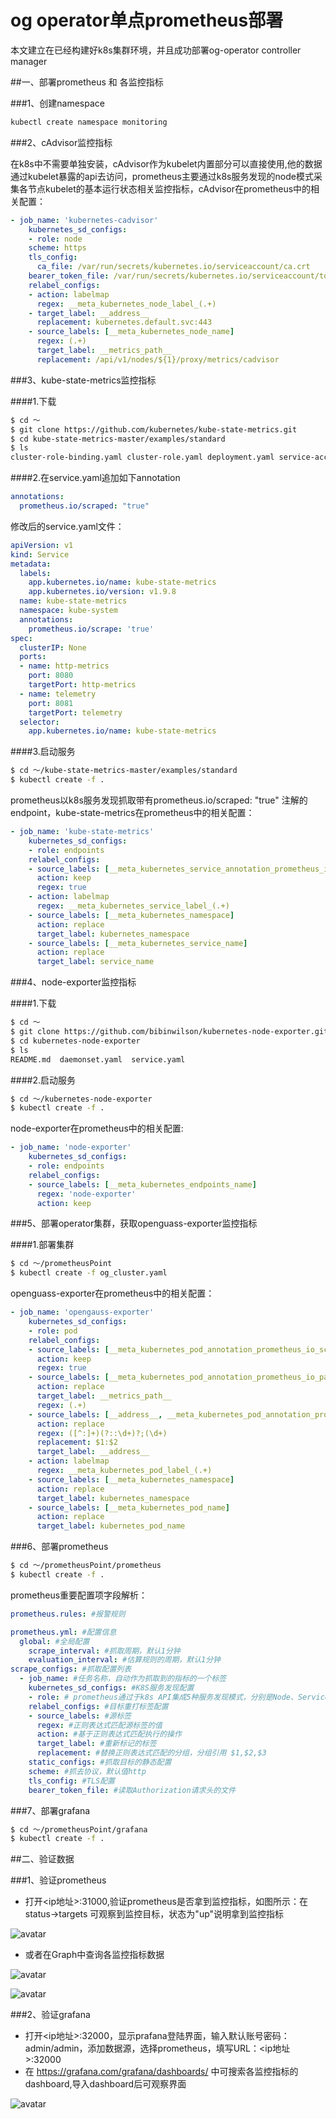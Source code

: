 # og operator单点prometheus部署

本文建立在已经构建好k8s集群环境，并且成功部署og-operator controller manager

##一、部署prometheus 和 各监控指标

###1、创建namespace

```bash
kubectl create namespace monitoring
```

###2、cAdvisor监控指标

在k8s中不需要单独安装，cAdvisor作为kubelet内置部分可以直接使用,他的数据通过kubelet暴露的api去访问，prometheus主要通过k8s服务发现的node模式采集各节点kubelet的基本运行状态相关监控指标，cAdvisor在prometheus中的相关配置：

```yaml
- job_name: 'kubernetes-cadvisor'
    kubernetes_sd_configs:
    - role: node
    scheme: https
    tls_config:
      ca_file: /var/run/secrets/kubernetes.io/serviceaccount/ca.crt
    bearer_token_file: /var/run/secrets/kubernetes.io/serviceaccount/token
    relabel_configs:
    - action: labelmap
      regex: __meta_kubernetes_node_label_(.+)
    - target_label: __address__
      replacement: kubernetes.default.svc:443
    - source_labels: [__meta_kubernetes_node_name]
      regex: (.+)
      target_label: __metrics_path__
      replacement: /api/v1/nodes/${1}/proxy/metrics/cadvisor
```

###3、kube-state-metrics监控指标

####1.下载
```bash
$ cd ～
$ git clone https://github.com/kubernetes/kube-state-metrics.git
$ cd kube-state-metrics-master/examples/standard
$ ls
cluster-role-binding.yaml cluster-role.yaml deployment.yaml service-account.yaml service.yaml
```

####2.在service.yaml追加如下annotation
```yaml
annotations:
  prometheus.io/scraped: "true"
```
修改后的service.yaml文件：
```yaml
apiVersion: v1
kind: Service
metadata:
  labels:
    app.kubernetes.io/name: kube-state-metrics
    app.kubernetes.io/version: v1.9.8
  name: kube-state-metrics
  namespace: kube-system
  annotations:
    prometheus.io/scrape: 'true'
spec:
  clusterIP: None
  ports:
  - name: http-metrics
    port: 8080
    targetPort: http-metrics
  - name: telemetry
    port: 8081
    targetPort: telemetry
  selector:
    app.kubernetes.io/name: kube-state-metrics
```

####3.启动服务
```bash
$ cd ～/kube-state-metrics-master/examples/standard
$ kubectl create -f .
```
prometheus以k8s服务发现抓取带有prometheus.io/scraped: "true" 注解的endpoint，kube-state-metrics在prometheus中的相关配置：
```yaml
- job_name: 'kube-state-metrics'
    kubernetes_sd_configs:
    - role: endpoints
    relabel_configs:
    - source_labels: [__meta_kubernetes_service_annotation_prometheus_io_scraped]
      action: keep
      regex: true
    - action: labelmap
      regex: __meta_kubernetes_service_label_(.+)
    - source_labels: [__meta_kubernetes_namespace]
      action: replace
      target_label: kubernetes_namespace
    - source_labels: [__meta_kubernetes_service_name]
      action: replace
      target_label: service_name
```

###4、node-exporter监控指标

####1.下载
```bash
$ cd ～
$ git clone https://github.com/bibinwilson/kubernetes-node-exporter.git
$ cd kubernetes-node-exporter
$ ls
README.md  daemonset.yaml  service.yaml
```

####2.启动服务
```bash
$ cd ～/kubernetes-node-exporter
$ kubectl create -f .
```

node-exporter在prometheus中的相关配置:
```yaml
- job_name: 'node-exporter'
    kubernetes_sd_configs:
    - role: endpoints
    relabel_configs:
    - source_labels: [__meta_kubernetes_endpoints_name]
      regex: 'node-exporter'
      action: keep
```

###5、部署operator集群，获取openguass-exporter监控指标

####1.部署集群
```bash
$ cd ～/prometheusPoint
$ kubectl create -f og_cluster.yaml
```
openguass-exporter在prometheus中的相关配置：
```yaml
- job_name: 'opengauss-exporter'
    kubernetes_sd_configs:
    - role: pod
    relabel_configs:
    - source_labels: [__meta_kubernetes_pod_annotation_prometheus_io_scrape]
      action: keep
      regex: true
    - source_labels: [__meta_kubernetes_pod_annotation_prometheus_io_path]
      action: replace
      target_label: __metrics_path__
      regex: (.+)
    - source_labels: [__address__, __meta_kubernetes_pod_annotation_prometheus_io_port]
      action: replace
      regex: ([^:]+)(?::\d+)?;(\d+)
      replacement: $1:$2
      target_label: __address__
    - action: labelmap
      regex: __meta_kubernetes_pod_label_(.+)
    - source_labels: [__meta_kubernetes_namespace]
      action: replace
      target_label: kubernetes_namespace
    - source_labels: [__meta_kubernetes_pod_name]
      action: replace
      target_label: kubernetes_pod_name
```

###6、部署prometheus

```bash
$ cd ～/prometheusPoint/prometheus
$ kubectl create -f .
```

prometheus重要配置项字段解析：
```yaml
prometheus.rules: #报警规则

prometheus.yml: #配置信息
  global: #全局配置
    scrape_interval: #抓取周期，默认1分钟
    evaluation_interval: #估算规则的周期，默认1分钟
scrape_configs: #抓取配置列表
  - job_name: #任务名称，自动作为抓取到的指标的一个标签
    kubernetes_sd_configs: #K8S服务发现配置
    - role: # prometheus通过于k8s API集成5种服务发现模式，分别是Node、Service、Pod、Endpoints、Ingress
    relabel_configs: #目标重打标签配置
    - source_labels: #源标签
      regex: #正则表达式匹配源标签的值
      action: #基于正则表达式匹配执行的操作
      target_label: #重新标记的标签
      replacement: #替换正则表达式匹配的分组，分组引用 $1,$2,$3
    static_configs: #抓取目标的静态配置
    scheme: #抓去协议，默认值http
    tls_config: #TLS配置
    bearer_token_file: #读取Authorization请求头的文件
```

###7、部署grafana

```bash
$ cd ～/prometheusPoint/grafana
$ kubectl create -f .
```



##二、验证数据

###1、验证prometheus

* 打开<ip地址>:31000,验证prometheus是否拿到监控指标，如图所示：在status->targets 可观察到监控目标，状态为"up"说明拿到监控指标

![avatar](./img/prometheus_success.png)


* 或者在Graph中查询各监控指标数据

![avatar](./img/img.png)

![avatar](./img/img_1.png)

###2、验证grafana

* 打开<ip地址>:32000，显示prafana登陆界面，输入默认账号密码：admin/admin，添加数据源，选择prometheus，填写URL：<ip地址>:32000
* 在 https://grafana.com/grafana/dashboards/ 中可搜索各监控指标的dashboard,导入dashboard后可观察界面

![avatar](./img/img_2.png)